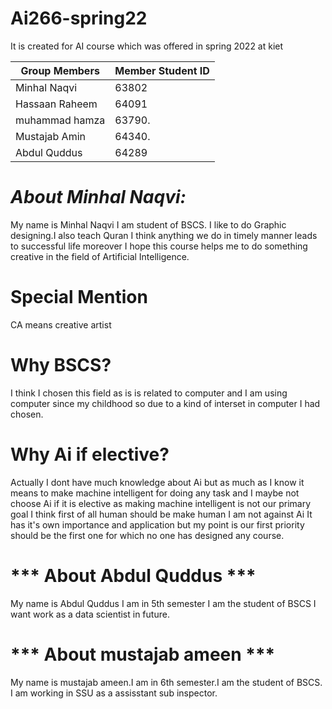 # Ai266-spring22
It is created for AI course which was offered in spring 2022 at kiet

| Group Members   | Member Student ID |
| --------------- | ----------------- |
| Minhal Naqvi    | 63802             |
| Hassaan Raheem  | 64091             |
| muhammad hamza  | 63790.            |
| Mustajab Amin   | 64340.            |
| Abdul Quddus    | 64289             |


# ***About Minhal Naqvi:***

My name is Minhal Naqvi I am student of BSCS. I like to do Graphic designing.I also teach Quran I think anything we do in timely manner leads to successful life moreover I hope this course helps me to do something creative in the field of Artificial Intelligence.

# Special Mention

CA means creative artist

# Why BSCS?

I think I chosen this field as is is related to computer and I am using computer since my childhood so due to a kind of interset in computer I had chosen.

# Why Ai if elective?

Actually I dont have much knowledge about Ai but as much as I know it means to make machine intelligent for doing any task and I maybe not choose Ai if it is elective as making machine intelligent is not our primary goal I think first of all human should be make human I am not against Ai It has it's own importance and application but my point is our first priority should be the first one for which no one has designed any course.
# *** About Abdul Quddus ***
My name is Abdul Quddus I am in 5th semester I am the student of BSCS I want work as a data scientist in future.

# *** About mustajab ameen ***
My name is mustajab ameen.I am in 6th semester.I am the student of BSCS. I am working in SSU as a assisstant sub inspector.
